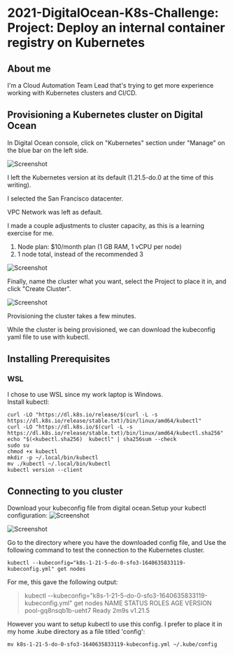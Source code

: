 # 2021-DigitalOcean-K8s-Challenge: Project: Deploy an internal container registry on Kubernetes ##

## About me ##
I'm a Cloud Automation Team Lead that's trying to get more experience working with Kubernetes clusters and CI/CD.  


## Provisioning a Kubernetes cluster on Digital Ocean ##
In Digital Ocean console, click on "Kubernetes" section under "Manage" on the blue bar on the left side.

![Screenshot](digital-ocean-create-cluster.PNG)

I left the Kubernetes version at its default (1.21.5-do.0 at the time of this writing).

I selected the San Francisco datacenter.

VPC Network was left as default.

I made a couple adjustments to cluster capacity, as this is a learning exercise for me.
1. Node plan: $10/month plan (1 GB RAM, 1 vCPU per node)
2. 1 node total, instead of the recommended 3

![Screenshot](create_cluster_2.PNG)

Finally, name the cluster what you want, select the Project to place it in, and click "Create Cluster".

![Screenshot](cluster_create_3.PNG)

Provisioning the cluster takes a few minutes. 

While the cluster is being provisioned, we can download the kubeconfig yaml file to use with kubectl. 



## Installing Prerequisites ##
### WSL 
I chose to use WSL since my work laptop is Windows.  
Install kubectl:

    curl -LO "https://dl.k8s.io/release/$(curl -L -s https://dl.k8s.io/release/stable.txt)/bin/linux/amd64/kubectl"
    curl -LO "https://dl.k8s.io/$(curl -L -s https://dl.k8s.io/release/stable.txt)/bin/linux/amd64/kubectl.sha256"
    echo "$(<kubectl.sha256)  kubectl" | sha256sum --check
    sudo su
    chmod +x kubectl
    mkdir -p ~/.local/bin/kubectl
    mv ./kubectl ~/.local/bin/kubectl
    kubectl version --client

## Connecting to you cluster ##

Download your kubeconfig file from digital ocean.Setup your kubectl configuration:
![Screenshot](download-kubeconfig-from-digital-ocean.PNG)

![Screenshot](cluster_connect_1.PNG)

Go to the directory where you have the downloaded config file, and Use the following command to test the connection to the Kubernetes cluster.  

    kubectl --kubeconfig="k8s-1-21-5-do-0-sfo3-1640635833119-kubeconfig.yml" get nodes

For me, this gave the following output:
> kubectl --kubeconfig="k8s-1-21-5-do-0-sfo3-1640635833119-kubeconfig.yml" get nodes
NAME                   STATUS   ROLES    AGE    VERSION
pool-gq8nsqb1b-ueht7   Ready    <none>   2m9s   v1.21.5

However you want to setup kubectl to use this config. I prefer to place it in my home .kube directory as a file titled 'config':
    
    mv k8s-1-21-5-do-0-sfo3-1640635833119-kubeconfig.yml ~/.kube/config